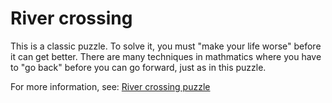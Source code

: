 # River crossing


This is a classic puzzle. To solve it, you must "make your life worse" before it can get better. There are many techniques in mathmatics where you have to "go back" before you can go forward, just as in this puzzle. 


For more information, see: [River crossing puzzle](https://en.wikipedia.org/wiki/River_crossing_puzzle)
